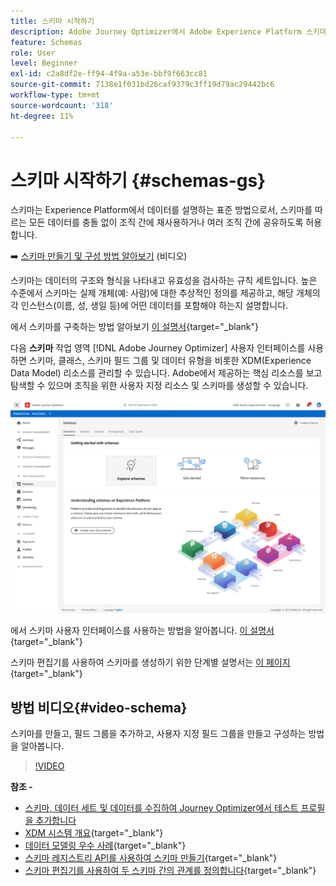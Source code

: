 ```yaml
---
title: 스키마 시작하기
description: Adobe Journey Optimizer에서 Adobe Experience Platform 스키마를 사용하는 방법 알아보기
feature: Schemas
role: User
level: Beginner
exl-id: c2a8df2e-ff94-4f9a-a53e-bbf9f663cc81
source-git-commit: 7138e1f031bd26caf9379c3ff19d79ac29442bc6
workflow-type: tm+mt
source-wordcount: '318'
ht-degree: 11%

---
```


# 스키마 시작하기 {#schemas-gs}

스키마는 Experience Platform에서 데이터를 설명하는 표준 방법으로서, 스키마를 따르는 모든 데이터를 충돌 없이 조직 간에 재사용하거나 여러 조직 간에 공유하도록 허용합니다.

➡️ [스키마 만들기 및 구성 방법 알아보기](#video-schema) (비디오)

스키마는 데이터의 구조와 형식을 나타내고 유효성을 검사하는 규칙 세트입니다. 높은 수준에서 스키마는 실제 개체(예: 사람)에 대한 추상적인 정의를 제공하고, 해당 개체의 각 인스턴스(이름, 성, 생일 등)에 어떤 데이터를 포함해야 하는지 설명합니다.

에서 스키마를 구축하는 방법 알아보기 [이 설명서](https://experienceleague.adobe.com/docs/experience-platform/xdm/schema/composition.html?lang=ko-KR){target=&quot;_blank&quot;}

다음 **스키마** 작업 영역 [!DNL Adobe Journey Optimizer] 사용자 인터페이스를 사용하면 스키마, 클래스, 스키마 필드 그룹 및 데이터 유형을 비롯한 XDM(Experience Data Model) 리소스를 관리할 수 있습니다. Adobe에서 제공하는 핵심 리소스를 보고 탐색할 수 있으며 조직을 위한 사용자 지정 리소스 및 스키마를 생성할 수 있습니다.

![](assets/schemas-home.png)

에서 스키마 사용자 인터페이스를 사용하는 방법을 알아봅니다. [이 설명서](https://experienceleague.adobe.com/docs/experience-platform/xdm/ui/overview.html){target=&quot;_blank&quot;}

스키마 편집기를 사용하여 스키마를 생성하기 위한 단계별 설명서는 [이 페이지](https://experienceleague.adobe.com/docs/experience-platform/xdm/tutorials/create-schema-ui.html?lang=ko){target=&quot;_blank&quot;}


## 방법 비디오{#video-schema}

스키마를 만들고, 필드 그룹을 추가하고, 사용자 지정 필드 그룹을 만들고 구성하는 방법을 알아봅니다.

>[!VIDEO](https://video.tv.adobe.com/v/334461?quality=12)

**참조 -**

* [스키마, 데이터 세트 및 데이터를 수집하여 Journey Optimizer에서 테스트 프로필을 추가합니다](building-journeys/creating-test-profiles.md)
* [XDM 시스템 개요](https://experienceleague.adobe.com/docs/experience-platform/xdm/home.html?lang=ko){target=&quot;_blank&quot;}
* [데이터 모델링 우수 사례](https://experienceleague.adobe.com/docs/experience-platform/xdm/schema/best-practices.html){target=&quot;_blank&quot;}
* [스키마 레지스트리 API를 사용하여 스키마 만들기](https://experienceleague.adobe.com/docs/experience-platform/xdm/tutorials/create-schema-api.html){target=&quot;_blank&quot;}
* [스키마 편집기를 사용하여 두 스키마 간의 관계를 정의합니다](https://experienceleague.adobe.com/docs/experience-platform/xdm/tutorials/relationship-ui.html){target=&quot;_blank&quot;}
